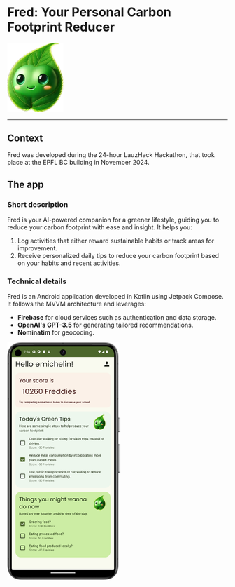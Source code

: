 # Fred: Your Personal Carbon **F**ootprint **Red**ucer

<img src="./app-logo.png" width="128" alt="App logo">

---

## Context

Fred was developed during the 24-hour LauzHack Hackathon, that took place at the EPFL BC building in November 2024.

## The app

###  Short description

Fred is your AI-powered companion for a greener lifestyle, guiding you to reduce your carbon footprint with ease and insight. It helps you:
1. Log activities that either reward sustainable habits or track areas for improvement.
2. Receive personalized daily tips to reduce your carbon footprint based on your habits and recent activities.

### Technical details

Fred is an Android application developed in Kotlin using Jetpack Compose. It follows the MVVM architecture and leverages:
- **Firebase** for cloud services such as authentication and data storage.
- **OpenAI's GPT-3.5** for generating tailored recommendations.
- **Nominatim** for geocoding.

<img src="./screenshot.png" width="256" alt="Home Screen Snapshot">
